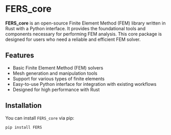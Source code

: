 # FERS_core

**FERS_core** is an open-source Finite Element Method (FEM) library written in Rust with a Python interface. It provides the foundational tools and components necessary for performing FEM analysis. This core package is designed for users who need a reliable and efficient FEM solver.

## Features

- Basic Finite Element Method (FEM) solvers
- Mesh generation and manipulation tools
- Support for various types of finite elements
- Easy-to-use Python interface for integration with existing workflows
- Designed for high performance with Rust

## Installation

You can install `FERS_core` via pip:

```bash
pip install FERS
